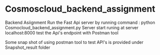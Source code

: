 # Cosmoscloud_backend_assignment
Backend Asiignment
Run the Fast Api server by running command : python Cosmocloud_backend_assignment.py
Server start runing at server localhost:8000
test the Api's endpoint with Postman tool 



Some snap shot of using postman tool to test API's is provided under Snapshot_result folder

